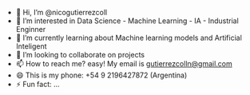 - 👋 Hi, I’m @nicogutierrezcoll
- 👀 I’m interested in Data Science - Machine Learning - IA - Industrial Enginner
- 🌱 I’m currently learning about Machine learning models and Artificial Inteligent
- 💞️ I’m looking to collaborate on projects
- 📫 How to reach me? easy! My email is gutierrezcolln@gmail.com
- 😄 This is my phone: +54 9 2196427872 (Argentina)
- ⚡ Fun fact: ...

<!---
nicogutierrezcoll/nicogutierrezcoll is a ✨ special ✨ repository because its `README.md` (this file) appears on your GitHub profile.
You can click the Preview link to take a look at your changes.
--->
